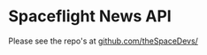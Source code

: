 # Spaceflight News API

Please see the repo's at [github.com/theSpaceDevs/](github.com/theSpaceDevs/)
